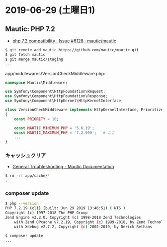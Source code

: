 # 2019-06-29 (土曜日1)

## Mautic: PHP 7.2

- [php 7.2 compatibility · Issue #6128 · mautic/mautic](https://github.com/mautic/mautic/issues/6128)

~~~bash
$ git remote add mautic https://github.com/mautic/mautic.git
$ git fetch mautic
$ git merge mautic/staging
...
~~~

app/middlewares/VersionCheckMiddleware.php:

~~~php
namespace Mautic\Middleware;

use Symfony\Component\HttpFoundation\Request;
use Symfony\Component\HttpFoundation\Response;
use Symfony\Component\HttpKernel\HttpKernelInterface;

class VersionCheckMiddleware implements HttpKernelInterface, PrioritizedMiddlewareInterface
{
    const PRIORITY = 10;

    const MAUTIC_MINIMUM_PHP = '5.6.19';
    const MAUTIC_MAXIMUM_PHP = '7.2.999';   # ここ
    ...
}
~~~

### キャッシュクリア

- [General Troubleshooting - Mautic Documentation](https://www.mautic.org/docs/en/tips/troubleshooting.html)

~~~bash
$ rm -rf app/cache/*
.
~~~

### composer update

~~~bash
$ php --version
PHP 7.2.19 (cli) (built: Jun 29 2019 13:46:51) ( NTS )
Copyright (c) 1997-2018 The PHP Group
Zend Engine v3.2.0, Copyright (c) 1998-2018 Zend Technologies
    with Zend OPcache v7.2.19, Copyright (c) 1999-2018, by Zend Technologies
    with Xdebug v2.7.2, Copyright (c) 2002-2019, by Derick Rethans

$ composer update
...
~~~
